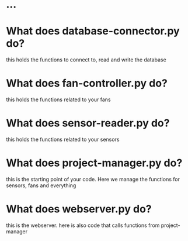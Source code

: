 # ...


# What does database-connector.py do?
this holds the functions to connect to, read and write the database

# What does fan-controller.py do?
this holds the functions related to your fans

# What does sensor-reader.py do?
this holds the functions related to your sensors

# What does project-manager.py do?
this is the starting point of your code. Here we manage the functions for sensors, fans and everything 

# What does webserver.py do?
this is the webserver. here is also code that calls functions from project-manager